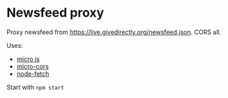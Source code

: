 # Newsfeed proxy

Proxy newsfeed from https://live.givedirectly.org/newsfeed.json. CORS all.

Uses:
* [micro js](https://github.com/zeit/micro)
* [micro-cors](https://github.com/possibilities/micro-cors)
* [node-fetch](https://github.com/bitinn/node-fetch)

Start with `npm start`
